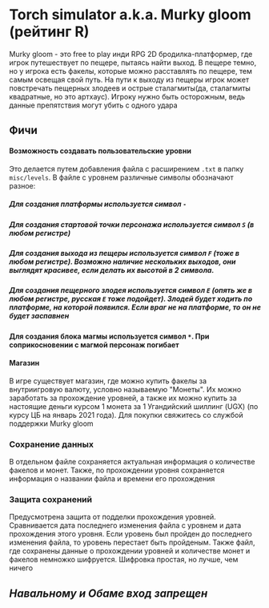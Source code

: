 # Torch simulator a.k.a. Murky gloom (рейтинг R)
Murky gloom - это free to play инди RPG 2D бродилка-платформер, где игрок путешествует по пещере, пытаясь найти выход. В пещере темно, но у игрока есть факелы, которые можно расставлять по пещере, тем самым освещая свой путь.
На пути к выходу из пещеры игрок может повстречать пещерных злодеев и острые сталагмиты(да, сталагмиты квадратные, но это артхаус). Игроку нужно быть осторожным, ведь данные препятствия могут убить с одного удара
## Фичи
#### Возможность создавать пользовательские уровни
Это делается путем добавления файла с расширением `.txt` в папку `misc/levels`. В файле с уровнем различные символы обозначают разное:
##### Для создания платформы используется символ `-`
##### Для создания стартовой точки персонажа используется символ `S` (в любом регистре)
##### Для создания выхода из пещеры используется символ `F` (тоже в любом регистре). Возможно наличие нескольких выходов, они выглядят красивее, если делать их высотой в 2 символа.
##### Для создания пещерного злодея используется символ `E` (опять же в любом регистре, русская `Е` тоже подойдет). Злодей будет ходить по платформе, на которой появился. Если враг не на платформе, то он не будет заспавнен
#### Для создания блока магмы используется символ `*`. При соприкосновении с магмой персонаж погибает


#### Магазин
В игре существует магазин, где можно купить факелы за внутриигровую валюту, условно называемую "Монеты". Их можно заработать за прохождение уровней, а также их можно купить за настоящие деньги курсом 1 монета за 1 Угандийский шиллинг (UGX) (по курсу ЦБ на январь 2021 года). Для покупки свяжитесь со службой поддержки Murky gloom

### Сохранение данных
В отдельном файле сохраняется актуальная информация о количестве факелов и монет.
Также, по прохождении уровня сохраняется информация о названии файла и времени его прохождения

### Защита сохранений
Предусмотрена защита от подделки прохождения уровней. Сравнивается дата последнего изменения файла с уровнем и дата прохождения этого уровня. Если уровень был пройден до последнего изменения файла, то уровень перестает быть пройденым. Также файл, где сохранены данные о прохождении уровней и количестве монет и факелов немножко шифруется. Шифровка простая, но лучше, чем ничего
## *Навальному и Обаме вход запрещен*
